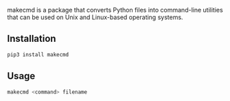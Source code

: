 makecmd is a package that converts Python files into command-line utilities that can be used on Unix and Linux-based operating systems. 
## Installation
```python
pip3 install makecmd

```

## Usage
```python 
makecmd <command> filename
```

